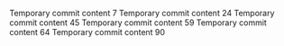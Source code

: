 Temporary commit content 7
Temporary commit content 24
Temporary commit content 45
Temporary commit content 59
Temporary commit content 64
Temporary commit content 90
